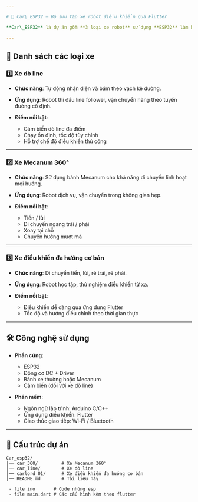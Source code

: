```yaml
---

# 🚗 Car\_ESP32 – Bộ sưu tập xe robot điều khiển qua Flutter

**Car\_ESP32** là dự án gồm **3 loại xe robot** sử dụng **ESP32** làm bộ điều khiển trung tâm, mỗi loại có khả năng di chuyển và tính năng riêng biệt. Tất cả đều hỗ trợ điều khiển thủ công qua ứng dụng **Flutter** kết nối trực tiếp đến ESP32.

---
```


## 📌 Danh sách các loại xe

### 1️⃣ Xe dò line

* **Chức năng**: Tự động nhận diện và bám theo vạch kẻ đường.
* **Ứng dụng**: Robot thi đấu line follower, vận chuyển hàng theo tuyến đường cố định.
* **Điểm nổi bật**:

  * Cảm biến dò line đa điểm
  * Chạy ổn định, tốc độ tùy chỉnh
  * Hỗ trợ chế độ điều khiển thủ công

---

### 2️⃣ Xe Mecanum 360°

* **Chức năng**: Sử dụng bánh Mecanum cho khả năng di chuyển linh hoạt mọi hướng.
* **Ứng dụng**: Robot dịch vụ, vận chuyển trong không gian hẹp.
* **Điểm nổi bật**:

  * Tiến / lùi
  * Di chuyển ngang trái / phải
  * Xoay tại chỗ
  * Chuyển hướng mượt mà

---

### 3️⃣ Xe điều khiển đa hướng cơ bản

* **Chức năng**: Di chuyển tiến, lùi, rẽ trái, rẽ phải.
* **Ứng dụng**: Robot học tập, thử nghiệm điều khiển từ xa.
* **Điểm nổi bật**:

  * Điều khiển dễ dàng qua ứng dụng Flutter
  * Tốc độ và hướng điều chỉnh theo thời gian thực

---

## 🛠️ Công nghệ sử dụng

* **Phần cứng**:

  * ESP32
  * Động cơ DC + Driver
  * Bánh xe thường hoặc Mecanum
  * Cảm biến (đối với xe dò line)
* **Phần mềm**:

  * Ngôn ngữ lập trình: Arduino C/C++
  * Ứng dụng điều khiển: Flutter
  * Giao thức giao tiếp: Wi-Fi / Bluetooth

---

## 📂 Cấu trúc dự án

```
Car_esp32/
│── car_360/         # Xe Mecanum 360°
│── car_line/        # Xe dò line
│── carlord_01/      # Xe điều khiển đa hướng cơ bản
│── README.md        # Tài liệu này

 - file ino       # Code nhúng esp
 - file main.dart # Các cấu hình kèm theo flutter
```

